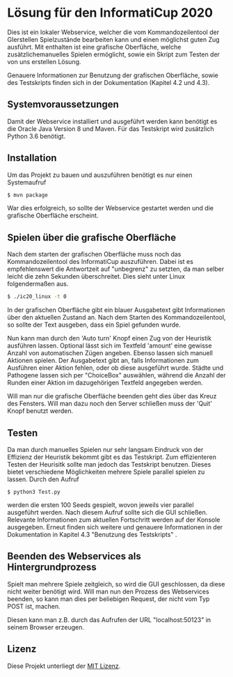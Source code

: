 # Lösung für den InformatiCup 2020

Dies ist ein lokaler Webservice, welcher die vom Kommandozeilentool der GIerstellen Spielzustände bearbeiten kann und einen möglichst guten Zug ausführt. Mit enthalten ist eine grafische Oberfläche, welche zusätzlichemanuelles Spielen ermöglicht, sowie ein Skript zum Testen der von uns erstellen Lösung.

Genauere Informationen zur Benutzung der grafischen Oberfläche, sowie des Testskripts finden sich in der Dokumentation (Kapitel 4.2 und 4.3).

## Systemvoraussetzungen

Damit der Webservice installiert und ausgeführt werden kann benötigt es die Oracle Java Version 8 und Maven.
Für das Testskript wird zusätzlich Python 3.6 benötigt.

## Installation

Um das Projekt zu bauen und auszuführen benötigt es nur einen Systemaufruf

```sh
$ mvn package
```
War dies erfolgreich, so sollte der Webservice gestartet werden und die grafische Oberfläche erscheint.

## Spielen über die grafische Oberfläche

Nach dem starten der grafischen Oberfläche muss noch das Kommandozeilentool des InformatiCup auszuführen. Dabei ist es empfehlenswert die Antwortzeit auf "unbegrenz" zu setzten, da man selber
leicht die zehn Sekunden überschreitet. Dies sieht unter Linux folgendermaßen aus.
```sh
$ ./ic20_linux -t 0
```
In der grafischen Oberfläche gibt ein blauer Ausgabetext gibt Informationen über den aktuellen Zustand an. Nach dem Starten des Kommandozeilentool, so sollte der Text ausgeben, dass ein Spiel gefunden wurde.

Nun kann man durch den 'Auto turn' Knopf einen Zug von der Heuristik ausführen lassen. Optional lässt sich im Textfeld 'amount' eine gewisse Anzahl von automatischen Zügen angeben.
Ebenso lassen sich manuell Aktionen spielen. Der Ausgabetext gibt an, falls Informationen zum Ausführen einer Aktion fehlen, oder ob diese ausgeführt wurde.
Städte und Pathogene lassen sich per "ChoiceBox" auswählen, während die Anzahl der Runden einer Aktion im dazugehörigen Textfeld angegeben werden.

Will man nur die grafische Oberfläche beenden geht dies über das Kreuz des Fensters. Will man dazu noch den Server schließen muss der 'Quit' Knopf benutzt werden.

## Testen

Da man durch manuelles Spielen nur sehr langsam Eindruck von der Effizienz der Heuristik bekommt gibt es das Testskript.
Zum effizienteren Testen der Heurisitk sollte man jedoch das Testskript benutzen. Dieses bietet verschiedene Möglichkeiten mehrere Spiele parallel spielen zu lassen.
Durch den Aufruf
```
$ python3 Test.py
```
werden die ersten 100 Seeds gespielt, wovon jeweils vier parallel ausgeführt werden. Nach diesem Aufruf sollte sich die GUI schließen. Relevante Informationen zum aktuellen Fortschritt werden auf der Konsole ausgegeben.
Erneut finden sich weitere und genauere Informationen in der Dokumentation in Kapitel 4.3 "Benutzung des Testskripts" .


## Beenden des Webservices als Hintergrundprozess

Spielt man mehrere Spiele zeitgleich, so wird die GUI geschlossen, da diese nicht weiter benötigt wird. Will man nun den Prozess des Webservices beenden, so kann man dies per beliebigen Request, der nicht vom Typ POST ist, machen. 

Diesen kann man z.B. durch das Aufrufen der URL "localhost:50123" in seinem Browser erzeugen.


## Lizenz

Diese Projekt unterliegt der [MIT Lizenz](./LICENSE).


